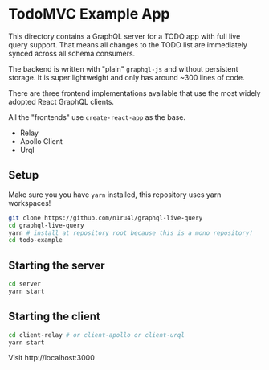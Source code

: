 # TodoMVC Example App

This directory contains a GraphQL server for a TODO app with full live query support.
That means all changes to the TODO list are immediately synced across all schema consumers.

The backend is written with "plain" `graphql-js` and without persistent storage. It is super lightweight and only has around ~300 lines of code.

There are three frontend implementations available that use the most widely adopted React GraphQL clients.

All the "frontends" use `create-react-app` as the base.

- Relay
- Apollo Client
- Urql

## Setup

Make sure you you have `yarn` installed, this repository uses yarn workspaces!

```bash
git clone https://github.com/n1ru4l/graphql-live-query
cd graphql-live-query
yarn # install at repository root because this is a mono repository!
cd todo-example
```

## Starting the server

```bash
cd server
yarn start
```

## Starting the client

```bash
cd client-relay # or client-apollo or client-urql
yarn start
```

Visit http://localhost:3000
